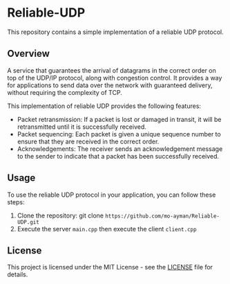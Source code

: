 # Reliable-UDP
This repository contains a simple implementation of a reliable UDP protocol.

## Overview
A service that guarantees the arrival of datagrams in the correct order on top of the UDP/IP protocol, along with congestion control. It provides a way for applications to send data over the network with guaranteed delivery, without requiring the complexity of TCP.

This implementation of reliable UDP provides the following features:

- Packet retransmission: If a packet is lost or damaged in transit, it will be retransmitted until it is successfully received.
- Packet sequencing: Each packet is given a unique sequence number to ensure that they are received in the correct order.
- Acknowledgements: The receiver sends an acknowledgement message to the sender to indicate that a packet has been successfully received.

## Usage
To use the reliable UDP protocol in your application, you can follow these steps:

1. Clone the repository: git clone `https://github.com/mo-ayman/Reliable-UDP.git`
2. Execute the server `main.cpp` then execute the client `client.cpp`

## License

This project is licensed under the MIT License - see the [LICENSE](https://github.com/mo-ayman/Reliable-UDP/blob/main/LICENSE) file for details.

